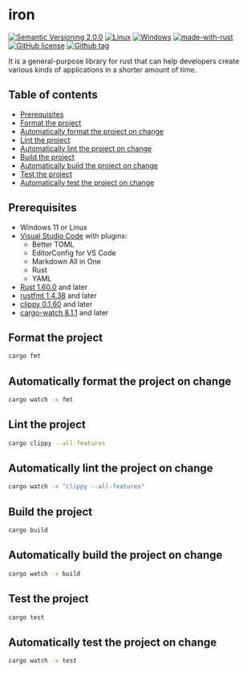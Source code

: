 # iron
[![Semantic Versioning 2.0.0](https://img.shields.io/badge/semver-2.0.0-standard.svg)](https://semver.org/)
[![Linux](https://svgshare.com/i/Zhy.svg)](https://svgshare.com/i/Zhy.svg)
[![Windows](https://svgshare.com/i/ZhY.svg)](https://svgshare.com/i/ZhY.svg)
[![made-with-rust](https://img.shields.io/badge/Made%20with-Rust-1f425f.svg)](https://www.rust-lang.org/)
[![GitHub license](https://img.shields.io/github/license/ii887522/iron.svg)](https://github.com/ii887522/iron/blob/master/LICENSE)
[![Github tag](https://badgen.net/github/tag/ii887522/iron)](https://github.com/ii887522/iron/tags/)

It is a general-purpose library for rust that can help developers create various kinds of applications in a shorter amount of time.

## Table of contents
- [Prerequisites](https://github.com/ii887522/iron#prerequisites)
- [Format the project](https://github.com/ii887522/iron#format-the-project)
- [Automatically format the project on change](https://github.com/ii887522/iron#automatically-format-the-project-on-change)
- [Lint the project](https://github.com/ii887522/iron#lint-the-project)
- [Automatically lint the project on change](https://github.com/ii887522/iron#automatically-lint-the-project-on-change)
- [Build the project](https://github.com/ii887522/iron#build-the-project)
- [Automatically build the project on change](https://github.com/ii887522/iron#automatically-build-the-project-on-change)
- [Test the project](https://github.com/ii887522/iron#test-the-project)
- [Automatically test the project on change](https://github.com/ii887522/iron#automatically-test-the-project-on-change)

## Prerequisites
- Windows 11 or Linux
- [Visual Studio Code](https://code.visualstudio.com/) with plugins:
  - Better TOML
  - EditorConfig for VS Code
  - Markdown All in One
  - Rust
  - YAML
- [Rust 1.60.0](https://www.rust-lang.org/) and later
- [rustfmt 1.4.38](https://github.com/rust-lang/rustfmt) and later
- [clippy 0.1.60](https://github.com/rust-lang/rust-clippy) and later
- [cargo-watch 8.1.1](https://github.com/watchexec/cargo-watch) and later

## Format the project
```sh
cargo fmt
```

## Automatically format the project on change
```sh
cargo watch -x fmt
```

## Lint the project
```sh
cargo clippy --all-features
```

## Automatically lint the project on change
```sh
cargo watch -x "clippy --all-features"
```

## Build the project
```sh
cargo build
```

## Automatically build the project on change
```sh
cargo watch -x build
```

## Test the project
```sh
cargo test
```

## Automatically test the project on change
```sh
cargo watch -x test
```
